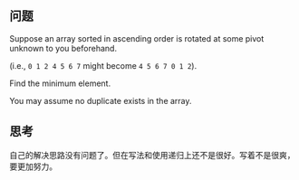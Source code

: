 ## 问题  
Suppose an array sorted in ascending order is rotated at some pivot unknown to you beforehand.

(i.e., `0 1 2 4 5 6 7` might become `4 5 6 7 0 1 2`).

Find the minimum element.

You may assume no duplicate exists in the array.


## 思考

自己的解决思路没有问题了。但在写法和使用递归上还不是很好。写着不是很爽，要更加努力。
